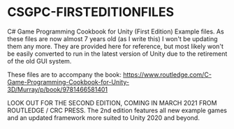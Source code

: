 # CSGPC-FIRSTEDITIONFILES
C# Game Programming Cookbook for Unity (First Edition) Example files. As these files are now almost 7 years old (as I write this) I won't be updating them any more. They are provided here for reference, but most likely won't be easily converted to run in the latest version of Unity due to the retirement of the old GUI system.

These files are to accompany the book:
https://www.routledge.com/C-Game-Programming-Cookbook-for-Unity-3D/Murray/p/book/9781466581401

LOOK OUT FOR THE SECOND EDITION, COMING IN MARCH 2021 FROM ROUTLEDGE / CRC PRESS.
The 2nd edition features all new example games and an updated framework more suited to Unity 2020 and beyond.
